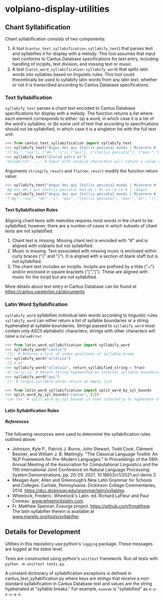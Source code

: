 # volpiano-display-utilities


## Chant Syllabification

Chant syllabification consists of two components:
1. A tool (`cantus_text_syllabification.syllabify_text`) that parses text and syllabifies it for display with a melody. This tool assumes that input text conforms to Cantus Database specifications for text entry, including handling of incipits, text division, and missing text or music.
2. A tool (`latin_word_syllabification.syllabify_word`) that splits latin words into syllables based on linguistic rules. This tool could theoretically be used to syllabify latin words from any latin text, whether or not it is transcribed according to Cantus Database specifications. 


### Text Syllabification

`syllabify_text` parses a chant text encoded to Cantus Database specifications for display with a melody. The function returns a list where each element corresponds to either: (a) a word, in which case it is a list of the word's syllables; or (b) some unit of text that according to specifications should not be syllabified, in which case it is a singleton list with the full text unit. 

```python
>>> from cantus_text_syllabification import syllabify_text
>>> syllabify_text("Angus dei qui {tollis peccata} mundi | Miserere # | ~Agnus")
'[["Ag-","nus"], ["de-","i"], ["qui"], ["{tollis peccata}"], ["mun-","di"], ["|"], ["Mi-","se-","re-","re"], ["#"], ["|"], ["~Angus"]]'
>>> syllabify_text("Glori@ patr1 &t")
'ValueError: ...' # Input with invalid characters will return a value error. 
```

Arguments `stringify_result` and `flatten_result` modify the function return value:

```python
>>> syllabify_text("Angus dei qui {tollis peccata} mundi | Miserere # | ~Agnus", stringify_result = True)
'Ag-nus de-i qui {tollis peccata} mun-di | Mi-se-re-re # | ~Angus'
>>> syllabify_text("Angus dei qui {tollis peccata} mundi | Miserere # | ~Agnus", flatten_result = True)
'["Ag-","nus", "de-","i", "qui", "{tollis peccata}", "mun-","di", "|", "Mi-","se-","re-","re", "#", "|", "~Angus"]'
```

#### Text Syllabification Rules

Aligning chant texts with melodies requires most words in the chant to be syllabified; however, there are a number of cases in which subsets of chant texts are not syllabified: 
 1. Chant text is missing. Missing chant text is encoded with "#" and is aligned with volpiano but not syllabified.
 2. Music is missing. Text associated with missing music is enclosed within curly braces ("{" and "}"). It is aligned with a section of blank staff but is not syllabified.
 3. The chant text includes an incipits. Incipits are prefixed by a tilde ("~") and/or enclosed in square brackets ("[","]"). These are aligned with music for the incipt but are not syllabified. 

 More details about text entry in Cantus Database can be found at https://cantus.uwaterloo.ca/documents
### Latin Word Syllabification

`syllabify_word` syllabifies individual latin words according to linguistic rules. `syllabify_word` can either return a list of syllable boundaries or a string hyphenated at syllable boundaries. Strings passed to `syllabify_word` must contain only ASCII alphabetic characters; strings with other characters will raise a `ValueError`. 

```python 
>>> from latin_word_syllabification import syllabify_word
>>> syllabify_word("cantus")
'[3]' # Returns a list of index positions of syllable break
>>> syllabify_word("alleluia")
'[2,4,6]' 
>>> syllabify_word("alleluia", return_syllabified_string = True)
'al-le-lu-ia' # Return string hyphenated at internal syllable boundaries
>>> syllabify_word("qui")
'[]' # Single-syllable words return an empty list

>>> from latin_word_syllabification import split_word_by_syl_bounds
>>> split_word_by_syl_bounds("cantus", [3])
'can-tus' # split_word_by_syl_bounds is used internally to hyphenate the word by passed syllable boundaries
``` 

#### Latin Syllabification Rules


##### References

The following resources were used to determine the syllabification rules outlined above:

 - Johnson, Kyle P., Patrick J. Burns, John Stewart, Todd Cook, Clément Besnier, and William J. B. Mattingly. "The Classical Language Toolkit: An NLP Framework for Pre-Modern Languages." In Proceedings of the 59th Annual Meeting of the Association for Computational Linguistics and the 11th International Joint Conference on Natural Language Processing: System Demonstrations, pp. 20-29. 2021. 10.18653/v1/2021.acl-demo.3
 - Meagan Ayer, Allen and Greenough’s New Latin Grammar for Schools and Colleges. Carlisle, Pennsylvania: Dickinson College Commentaries, 2014. https://dcc.dickinson.edu/grammar/latin/syllables. 
 - Wheelock, Frederic. Wheelock's Latin. ed. Richard LaFleur and Paul Comeau. www.wheelockslatin.com.
 - Fr. Matthew Spencer. Exsurge project. https://github.com/frmatthew. The latin syllabifier therein is available at www.marello.org/tools/syllabifier.


## Details for Development

Utlities in this repository use python's `logging` package. These messages are logged at the `DEBUG` level. 

Tests are constructed using python's `unittest` framework. Run all tests with `python -m unittest tests.py`.

A constant dictionary of syllabification exceptions is defined in cantus_text_syllabification.py where keys are strings that receive a non-standard syllabification in Cantus Database text and values are the string hyphenated at "syllable breaks." For example, `euouae` is "syllabified" as `e-u-o-u-a-e`. 